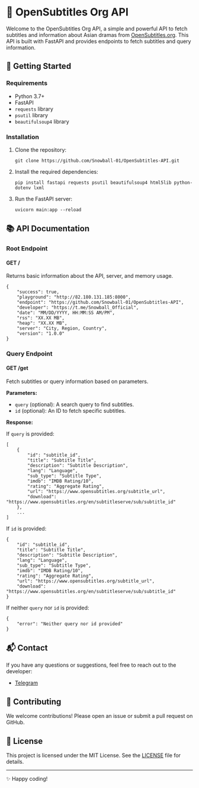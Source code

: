 📄 OpenSubtitles Org API
==================

Welcome to the OpenSubtitles Org API, a simple and powerful API to fetch subtitles and information about Asian dramas from [OpenSubtitles.org](https://www.opensubtitles.org). This API is built with FastAPI and provides endpoints to fetch subtitles and query information.

🚀 Getting Started
------------------

### Requirements

*   Python 3.7+
*   FastAPI
*   `requests` library
*   `psutil` library
*   `beautifulsoup4` library

### Installation

1.  Clone the repository:
    
        git clone https://github.com/Snowball-01/OpenSubtitles-API.git
    
2.  Install the required dependencies:
    
        pip install fastapi requests psutil beautifulsoup4 html5lib python-dotenv lxml
    
3.  Run the FastAPI server:
    
        uvicorn main:app --reload
    

📚 API Documentation
--------------------

### Root Endpoint

#### GET /

Returns basic information about the API, server, and memory usage.

    {
        "success": true,
        "playground": "http://82.180.131.185:8000",
        "endpoint": "https://github.com/Snowball-01/OpenSubtitles-API",
        "developer": "https://t.me/Snowball_Official",
        "date": "MM/DD/YYYY, HH:MM:SS AM/PM",
        "rss": "XX.XX MB",
        "heap": "XX.XX MB",
        "server": "City, Region, Country",
        "version": "1.0.0"
    }

### Query Endpoint

#### GET /get

Fetch subtitles or query information based on parameters.

**Parameters:**

*   `query` (optional): A search query to find subtitles.
*   `id` (optional): An ID to fetch specific subtitles.

**Response:**

If `query` is provided:

    [
        {
            "id": "subtitle_id",
            "title": "Subtitle Title",
            "description": "Subtitle Description",
            "lang": "Language",
            "sub_type": "Subtitle Type",
            "imdb": "IMDB Rating/10",
            "rating": "Aggregate Rating",
            "url": "https://www.opensubtitles.org/subtitle_url",
            "download": "https://www.opensubtitles.org/en/subtitleserve/sub/subtitle_id"
        },
        ...
    ]

If `id` is provided:

    {
        "id": "subtitle_id",
        "title": "Subtitle Title",
        "description": "Subtitle Description",
        "lang": "Language",
        "sub_type": "Subtitle Type",
        "imdb": "IMDB Rating/10",
        "rating": "Aggregate Rating",
        "url": "https://www.opensubtitles.org/subtitle_url",
        "download": "https://www.opensubtitles.org/en/subtitleserve/sub/subtitle_id"
    }

If neither `query` nor `id` is provided:

    {
        "error": "Neither query nor id provided"
    }

📬 Contact
----------

If you have any questions or suggestions, feel free to reach out to the developer:

*   [Telegram](https://t.me/Snowball_Official)

🌟 Contributing
---------------

We welcome contributions! Please open an issue or submit a pull request on GitHub.

📄 License
----------

This project is licensed under the MIT License. See the [LICENSE](LICENSE) file for details.

* * *

✨ Happy coding!

